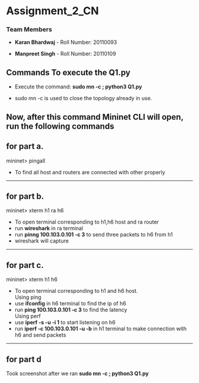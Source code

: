 # Assignment_2_CN

### Team Members

- **Karan Bhardwaj** - Roll Number: 20110093

- **Manpreet Singh** - Roll Number: 20110109

## Commands To execute the Q1.py

- Execute the command: **sudo mn -c ; python3 Q1.py**

- sudo mn -c is used to close the topology already in use.

Now, after this command Mininet CLI will open, run the following commands
---
for part a.
---
 mininet> pingall
- To find all host and routers are connected with other properly
---
for part b.
---
 mininet> xterm h1 ra h6
- To open terminal corresponding to h1,h6 host and ra router
- run **wireshark** in ra terminal
- run **pinng 100.103.0.101 -c 3** to send three packets to h6 from h1
- wireshark will capture
---
for part c.
---
mininet> xterm h1 h6 
- To open terminal corresponding to h1 and h6 host. \
Using ping 
- use **ifconfig** in h6 terminal to find the ip of h6
- run **ping 100.103.0.101 -c 3** to find the latency \
Using perf
- use **iperf -s -u -i 1** to start listening on h6
- run **iperf -c 100.103.0.101 -u -b** in h1 terminal to make connection with h6 and send packets
---
for part d
---
Took screenshot after we ran **sudo mn -c ; python3 Q1.py**


